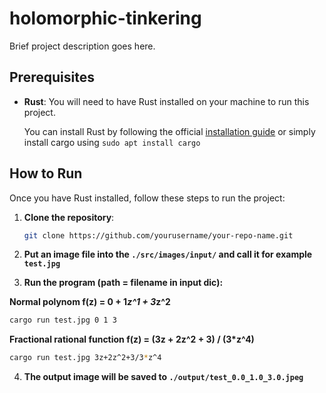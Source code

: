 # holomorphic-tinkering

Brief project description goes here.

## Prerequisites

- **Rust**: You will need to have Rust installed on your machine to run this project.
  
  You can install Rust by following the official [installation guide](https://www.rust-lang.org/tools/install) or simply install cargo using `sudo apt install cargo`

## How to Run

Once you have Rust installed, follow these steps to run the project:

1. **Clone the repository**:
   ```bash
   git clone https://github.com/yourusername/your-repo-name.git
   ```

2. **Put an image file into the `./src/images/input/` and call it for example `test.jpg`**

3. **Run the program (path = filename in input dic):**

**Normal polynom f(z) = 0 + 1*z^1 + 3*z^2**
  ```bash
  cargo run test.jpg 0 1 3
  ```

**Fractional rational function f(z) = (3z + 2z^2 + 3) / (3*z^4)**
  ```bash
  cargo run test.jpg 3z+2z^2+3/3*z^4
  ```

4. **The output image will be saved to `./output/test_0.0_1.0_3.0.jpeg`**

